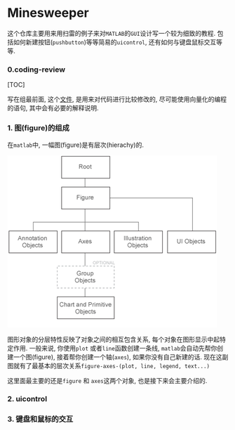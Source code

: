 # Minesweeper

这个仓库主要用来用扫雷的例子来对`MATLAB`的`GUI`设计写一个较为细致的教程. 包括如何新建按钮(`pushbutton`)等等简易的`uicontrol`, 还有如何与键盘鼠标交互等等.

### 0.coding-review

[TOC]

写在组最前面, 这个[文件](./coding_review.m), 是用来对代码进行比较修改的, 尽可能使用向量化的编程的语句, 其中会有必要的解释说明.

### 1. 图(figure)的组成
在`matlab`中, 一幅图(figure)是有层次(hierachy)的.

![](./doccenter_graphicsheirarchy.png)

图形对象的分层特性反映了对象之间的相互包含关系, 每个对象在图形显示中起特定作用. 一般来说, 你使用`plot` 或者`line`函数创建一条线, `matlab`会自动先帮你创建一个图(figure), 接着帮你创建一个轴(`axes`), 如果你没有自己新建的话. 现在这副图就有了最基本的层次关系`figure-axes-(plot, line, legend, text...)`


这里面最主要的还是`figure` 和 `axes`这两个对象, 也是接下来会主要介绍的.



### 2. uicontrol




### 3. 键盘和鼠标的交互
